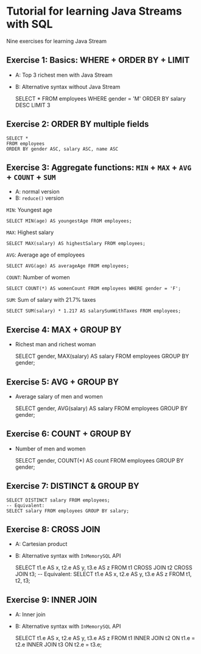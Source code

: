 # Tutorial for learning Java Streams with SQL

Nine exercises for learning Java Stream


## Exercise 1: Basics: WHERE + ORDER BY + LIMIT

* A: Top 3 richest men with Java Stream
* B: Alternative syntax without Java Stream


	SELECT *
	FROM employees
	WHERE gender = 'M'
	ORDER BY salary DESC
	LIMIT 3


## Exercise 2: ORDER BY multiple fields

	SELECT *
	FROM employees
	ORDER BY gender ASC, salary ASC, name ASC


## Exercise 3: Aggregate functions: `MIN` + `MAX` + `AVG` + `COUNT` + `SUM`

* A: normal version
* B: `reduce()` version

`MIN`: Youngest age

	SELECT MIN(age) AS youngestAge FROM employees;

`MAX`: Highest salary

	SELECT MAX(salary) AS highestSalary FROM employees;

`AVG`: Average age of employees

	SELECT AVG(age) AS averageAge FROM employees;

`COUNT`: Number of women

	SELECT COUNT(*) AS womenCount FROM employees WHERE gender = 'F';

`SUM`: Sum of salary with 21.7% taxes

	SELECT SUM(salary) * 1.217 AS salarySumWithTaxes FROM employees;


## Exercise 4: MAX + GROUP BY

* Richest man and richest woman


	SELECT gender, MAX(salary) AS salary
	FROM employees
	GROUP BY gender;


## Exercise 5: AVG + GROUP BY

* Average salary of men and women


	SELECT gender, AVG(salary) AS salary
	FROM employees
	GROUP BY gender;


## Exercise 6: COUNT + GROUP BY

* Number of men and women


	SELECT gender, COUNT(*) AS count
	FROM employees
	GROUP BY gender;


## Exercise 7: DISTINCT & GROUP BY

	SELECT DISTINCT salary FROM employees;
	-- Equivalent:
	SELECT salary FROM employees GROUP BY salary;


## Exercise 8: CROSS JOIN

* A: Cartesian product
* B: Alternative syntax with `InMemorySQL` API


	SELECT t1.e AS x, t2.e AS y, t3.e AS z FROM t1 CROSS JOIN t2 CROSS JOIN t3;
	-- Equivalent:
	SELECT t1.e AS x, t2.e AS y, t3.e AS z FROM t1, t2, t3;


## Exercise 9: INNER JOIN

* A: Inner join
* B: Alternative syntax with `InMemorySQL` API


	SELECT t1.e AS x, t2.e AS y, t3.e AS z
	FROM t1
	INNER JOIN t2
	ON t1.e = t2.e
	INNER JOIN t3
	ON t2.e = t3.e;

